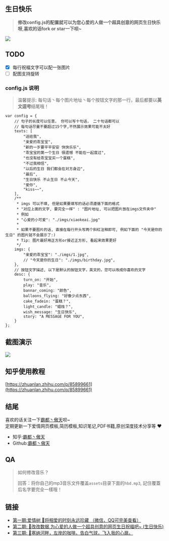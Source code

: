 ## 生日快乐

> <b>修改config.js的配置就可以为您心爱的人做一个超具创意的网页生日快乐呀,喜欢的话fork or star一下呗~</b>

<img src="https://github.com/AJLoveChina/loveBalloon/blob/master/static/github-star.png" />

## TODO
* [x] 每行祝福文字可以配一张图片
* [ ] 配图支持旋转

### config.js 说明
> 温馨提示: 每句话丶每个图片地址丶每个按钮文字的那一行，最后都要以**英文逗号**结尾哦！
```text
var config = {
    // 句子的长度可以任意， 你可以写十句话， 二十句话都可以
    // 每句话尽量不要超过15个字,不然展示效果可能不太好
    texts: [
        "送给我",
        "亲爱的乖宝宝",
        "新的一岁要平平安安 快快乐乐",
        "乖宝宝的第一个生日 很遗憾 不能在一起度过",
        "也没有给乖宝宝买一个蛋糕",
        "不过我相信",
        "以后的生日 我们都会在对方身边",
        "最后",
        "生日快乐 不止生日 不止今天",
        "爱你",
        "kiss~~",
    ],
    /**
     * imgs 可以不填, 但是如果要填写的话必须遵循下面的格式
     * "对应上面的文字, 要完全一样" : "图片地址, 可以把图片放在imgs文件夹中"
     * 例如
     * "心爱的小可爱": "./imgs/xiaokeai.jpg"
     *
     * 如果不要图片的话, 直接在每行开头写两个斜杠注释即可, 例如下面的 "今天是你的生日" 的图片就不会展示了:)
     * Tip: 图片最好用正方形or接近正方形, 看起来效果更好
     */
    imgs: {
        "亲爱的乖宝宝": "./imgs/1.jpg",
        // "今天是你的生日": "./imgs/birthday.jpg",
    },
    // 按钮文字描述, 以下是默认的按钮文字，英文的，您可以改成你喜欢的文字
    desc: {
        turn_on: "开始",
        play: "音乐",
        bannar_coming: "颜色",
        balloons_flying: "好像少点东西",
        cake_fadein: "蛋糕？",
        light_candle: "蜡烛？",
        wish_message: "生日快乐",
        story: "A MESSAGE FOR YOU",
    }
};
```


## 截图演示
<img src="./assets/birthday-demo2.gif"/>

## 知乎使用教程
[https://zhuanlan.zhihu.com/p/85899661](https://zhuanlan.zhihu.com/p/85899661)

## 结尾
喜欢的话关注一下[霸都丶傲天](https://github.com/ajlovechina)呗~  \
定期更新一下爱情网页模板,简历模板,知识笔记,PDF书籍,原创深度技术分享等 :heart:

* 知乎:[霸都丶傲天](https://www.zhihu.com/people/AJLoveChina)
* Github:[霸都丶傲天](https://github.com/ajlovechina)

## QA
> 如何修改音乐？
> 
> 回答：将你自己的mp3音乐文件覆盖`assets`目录下面的`hbd.mp3`, 記住覆蓋后名字要完全一樣哦！


## 链接
* [第一期:爱情树 🌴将相爱的时刻永远珍藏 （微信，QQ可完美查看）](https://github.com/AJLoveChina/LoveTree)
* [第二期: :cake:改改数据,为心爱的人做一个超具创意的网页生日祝福吧~ (生日快乐)](https://github.com/AJLoveChina/birthday)
* [第三期: :balloon:塞纳河畔，左岸的咖啡。告白气球，飞入我的心扉。](https://github.com/AJLoveChina/loveBalloon)
